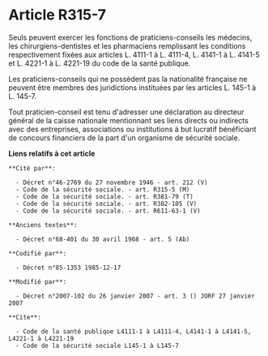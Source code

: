 # Article R315-7

Seuls peuvent exercer les fonctions de praticiens-conseils les médecins, les chirurgiens-dentistes et les pharmaciens
remplissant les conditions respectivement fixées aux articles L. 4111-1 à L. 4111-4, L. 4141-1 à L. 4141-5 et L. 4221-1 à L.
4221-19 du code de la santé publique.

Les praticiens-conseils qui ne possèdent pas la nationalité française ne peuvent être membres des juridictions instituées par
les articles L. 145-1 à L. 145-7.

Tout praticien-conseil est tenu d'adresser une déclaration au directeur général de la caisse nationale mentionnant ses liens
directs ou indirects avec des entreprises, associations ou institutions à but lucratif bénéficiant de concours financiers de
la part d'un organisme de sécurité sociale.

**Liens relatifs à cet article**

	**Cité par**:

	  - Décret n°46-2769 du 27 novembre 1946 - art. 212 (V)
	  - Code de la sécurité sociale. - art. R315-5 (M)
	  - Code de la sécurité sociale. - art. R381-79 (T)
	  - Code de la sécurité sociale. - art. R382-105 (V)
	  - Code de la sécurité sociale. - art. R611-63-1 (V)

	**Anciens textes**:

	  - Décret n°68-401 du 30 avril 1968 - art. 5 (Ab)

	**Codifié par**:

	  - Décret n°85-1353 1985-12-17

	**Modifié par**:

	  - Décret n°2007-102 du 26 janvier 2007 - art. 3 () JORF 27 janvier 2007

	**Cite**:

	  - Code de la santé publique L4111-1 à L4111-4, L4141-1 à L4141-5, L4221-1 à L4221-19
	  - Code de la sécurité sociale L145-1 à L145-7
